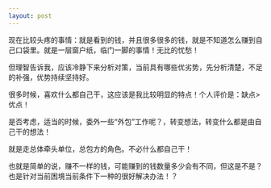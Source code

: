 ```yaml
---
layout: post
---
```


现在比较头疼的事情：就是看到的钱，并且很多很多的钱，就是不知道怎么赚到自己口袋里。就是一层窗户纸，临门一脚的事情！无比的忧愁！

但理智告诉我，应该冷静下来分析对策，当前具有哪些优劣势，先分析清楚，不足的补强，优势持续坚持好。

很多时候，喜欢什么都自己干，这应该是我比较明显的特点！个人评价是：缺点>优点！

是否考虑，适当的时候，委外一些“外包”工作呢？，转变想法，转变什么都是由自己干的想法！

就是走总体牵头单位，总包方的角色。不必什么都自己干！

也就是简单的说，赚不一样的钱，可能赚到的钱数量多少会有不同，但这是不是？也是针对当前困境当前条件下一种的很好解决办法！？

